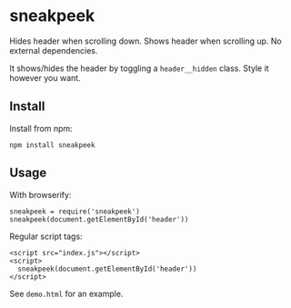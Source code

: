 # sneakpeek

Hides header when scrolling down. Shows header when scrolling up. No external
dependencies.

It shows/hides the header by toggling a `header__hidden` class. Style it however
you want.

## Install

Install from npm:

    npm install sneakpeek

## Usage

With browserify:

    sneakpeek = require('sneakpeek')
    sneakpeek(document.getElementById('header'))

Regular script tags:

    <script src="index.js"></script>
    <script>
      sneakpeek(document.getElementById('header'))
    </script>

See `demo.html` for an example.